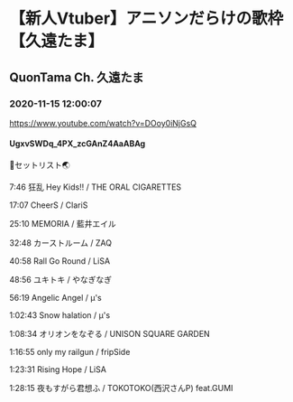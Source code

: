 # 【新人Vtuber】アニソンだらけの歌枠【久遠たま】

## QuonTama Ch. 久遠たま

### 2020-11-15 12:00:07

https://www.youtube.com/watch?v=DOoy0iNjGsQ

#### UgxvSWDq_4PX_zcGAnZ4AaABAg

🥚セットリスト🌏



7:46 狂乱 Hey Kids!! / THE ORAL CIGARETTES

17:07 CheerS / ClariS

25:10 MEMORIA / 藍井エイル

32:48 カーストルーム / ZAQ

40:58 Rall Go Round / LiSA

48:56 ユキトキ / やなぎなぎ

56:19 Angelic Angel / μ's

1:02:43 Snow halation / μ's

1:08:34 オリオンをなぞる / UNISON SQUARE GARDEN

1:16:55 only my railgun / fripSide

1:23:31 Rising Hope / LiSA

1:28:15 夜もすがら君想ふ / TOKOTOKO(西沢さんP) feat.GUMI

